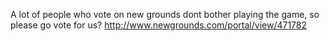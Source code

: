 A lot of people who vote on new grounds dont bother playing the game, so please go vote for us? http://www.newgrounds.com/portal/view/471782